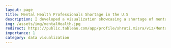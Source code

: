 ```yaml
---
layout: page
title: Mental Health Professionals Shortage in the U.S
description: I developed a visualization showcasing a shortage of mental health professionals as a marketing tool for Valorant Health
img: /assets/img/mentalHealth.jpg
redirect: https://public.tableau.com/app/profile/shruti.misra/viz/MentalHealthProfessionalsShortageintheU_S/Dashboard1
importance: 1
category: data visualization
---
```

